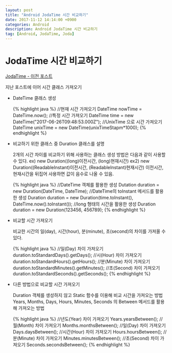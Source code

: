 ```yaml
---
layout: post
title: "Android JodaTime 시간 비교하기"
date: 2017-11-12 14:14:00 +0900
categories: Android
description: Android JodaTime 시간 비교하기
tag: [Android, JodaTime, Joda]
---
```

# JodaTime 시간 비교하기

[JodaTime - 이전 포스트](/2017/11/11/Joda-Time-Android.html)

지난 포스트에 이어 시간 클래스 가져오기

- DateTime 클래스 생성

	{% highlight java %}
    //현재 시간 가져오기
    DateTime nowTime = DateTime.now();
    //특정 시간 가져오기
    DateTime time = new DateTime("2017-06-26T09:48:53.000Z");
    //UnixTime 으로 시간 가져오기
    DateTime unixTime = new DateTime(unixTimeStapm*1000);
    {% endhighlight %}

- 비교하기 위한 클래스 중 Duration 클래스를 설명

    2개의 시간 차이를 비교하기 위해 사용하는 클래스
    생성 방법은 다음과 같이 사용할 수 있다.
    ex) new Duration((long)이전시간, (long)현재시간)
    ex2) new Duration((ReadableInstant)이전시간, (ReadableInstant)현재시간)
    이전시간, 현재시간을 뒤집어 사용하면 값이 음수로 나올 수 있음.

	{% highlight java %}
    //DateTime 객체를 활용한 생성
    Dutation duration = new Duration(DateTime, DateTime);
    //DateTime의 toInstant 메서드를 활용한 생성
    Duration duration = new Duration(time.toInstant(), DateTime.now().toInstant());
    //long 형태의 시간을 활용한 생성
    Duration duration = new Duration(123456, 456789);
    {% endhighlight %}

- 비교할 시간 가져오기

	비교한 시간의 일(day), 시간(hour), 분(minute), 초(second)의 차이를 가져올 수 있다.

	{% highlight java %}
    //일(Day) 차이 가져오기
    duration.toStandardDays().getDays();
    //시(Hour) 차이 가져오기
    duration.toStandardHours().getHours();
    //분(Minute) 차이 가져오기
    duration.toStandardMinutes().getMinutes();
    //초(Second) 차이 가져오기
    duration.toStandardSeconds().getSeconds();
    {% endhighlight %}

- 다른 방법으로 비교할 시간 가져오기

	Duration 객체를 생성하지 않고 Static 함수를 이용해 비교 시간을 가져오는 방법
    Years, Months, Days, Hours, Minutes, Seconds 의 Between 메서드를 활용해 가져오는 방법

	{% highlight java %}
    //년도(Year) 차이 가져오기
    Years.yearsBetween();
    //월(Month) 차이 가져오기
    Months.monthsBetween();
    //일(Day) 차이 가져오기
    Days.daysBetween();
    //시간(Hour) 차이 가져오기
    Hours.hoursBetween();
    //분(Minute) 차이 가져오기
    Minutes.minutesBetween();
    //초(Second) 차이 가져오기
    Seconds.secondsBetween();
    {% endhighlight %}